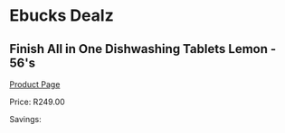 
# Ebucks Dealz
## Finish All in One Dishwashing Tablets Lemon - 56's
[Product Page](https://www.ebucks.com/web/shop/productSelected.do?prodId=1085572539&catId=908586136)

Price: R249.00

Savings: 


	